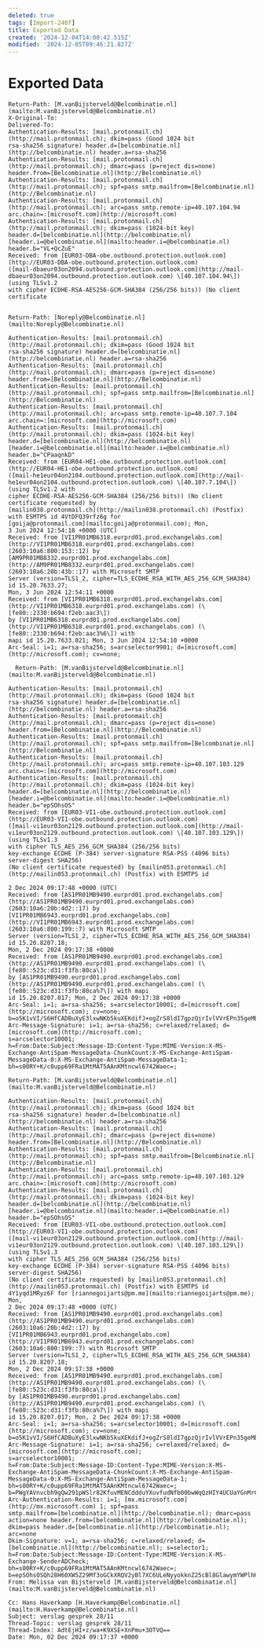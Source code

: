 ```yaml
---
deleted: true
tags: [Import-240f]
title: Exported Data
created: '2024-12-04T14:00:42.515Z'
modified: '2024-12-05T09:46:21.827Z'
---
```


# Exported Data


    Return-Path: [M.vanBijsterveld@Belcombinatie.nl](mailto:M.vanBijsterveld@Belcombinatie.nl)
    X-Original-To:
    Delivered-To:
    Authentication-Results: [mail.protonmail.ch](http://mail.protonmail.ch); dkim=pass (Good 1024 bit
    rsa-sha256 signature) header.d=[belcombinatie.nl](http://belcombinatie.nl) header.a=rsa-sha256
    Authentication-Results: [mail.protonmail.ch](http://mail.protonmail.ch); dmarc=pass (p=reject dis=none)
    header.from=[Belcombinatie.nl](http://Belcombinatie.nl)
    Authentication-Results: [mail.protonmail.ch](http://mail.protonmail.ch); spf=pass smtp.mailfrom=[Belcombinatie.nl](http://Belcombinatie.nl)
    Authentication-Results: [mail.protonmail.ch](http://mail.protonmail.ch); arc=pass smtp.remote-ip=40.107.104.94
    arc.chain=:[microsoft.com](http://microsoft.com)
    Authentication-Results: [mail.protonmail.ch](http://mail.protonmail.ch); dkim=pass (1024-bit key)
    header.d=[belcombinatie.nl](http://belcombinatie.nl) [header.i=@belcombinatie.nl](mailto:header.i=@belcombinatie.nl) header.b="VL+QcZuE"
    Received: from [EUR03-DBA-obe.outbound.protection.outlook.com](http://EUR03-DBA-obe.outbound.protection.outlook.com)
    ([mail-dbaeur03on2094.outbound.protection.outlook.com](http://mail-dbaeur03on2094.outbound.protection.outlook.com) \[40.107.104.94\]) (using TLSv1.2
    with cipher ECDHE-RSA-AES256-GCM-SHA384 (256/256 bits)) (No client certificate

  
    Return-Path: [Noreply@Belcombinatie.nl](mailto:Noreply@Belcombinatie.nl)

    Authentication-Results: [mail.protonmail.ch](http://mail.protonmail.ch); dkim=pass (Good 1024 bit
    rsa-sha256 signature) header.d=[belcombinatie.nl](http://belcombinatie.nl) header.a=rsa-sha256
    Authentication-Results: [mail.protonmail.ch](http://mail.protonmail.ch); dmarc=pass (p=reject dis=none)
    header.from=[Belcombinatie.nl](http://Belcombinatie.nl)
    Authentication-Results: [mail.protonmail.ch](http://mail.protonmail.ch); spf=pass smtp.mailfrom=[Belcombinatie.nl](http://Belcombinatie.nl)
    Authentication-Results: [mail.protonmail.ch](http://mail.protonmail.ch); arc=pass smtp.remote-ip=40.107.7.104
    arc.chain=:[microsoft.com](http://microsoft.com)
    Authentication-Results: [mail.protonmail.ch](http://mail.protonmail.ch); dkim=pass (1024-bit key)
    header.d=[belcombinatie.nl](http://belcombinatie.nl) [header.i=@belcombinatie.nl](mailto:header.i=@belcombinatie.nl) header.b="CPaaqnkD"
    Received: from [EUR04-HE1-obe.outbound.protection.outlook.com](http://EUR04-HE1-obe.outbound.protection.outlook.com)
    ([mail-he1eur04on2104.outbound.protection.outlook.com](http://mail-he1eur04on2104.outbound.protection.outlook.com) \[40.107.7.104\]) (using TLSv1.2 with
    cipher ECDHE-RSA-AES256-GCM-SHA384 (256/256 bits)) (No client certificate requested) by
    [mailin038.protonmail.ch](http://mailin038.protonmail.ch) (Postfix) with ESMTPS id 4VtDFQ39rfz6g for
    [goija@protonmail.com](mailto:goija@protonmail.com); Mon,
    3 Jun 2024 12:54:18 +0000 (UTC)
    Received: from [VI1PR01MB6318.eurprd01.prod.exchangelabs.com](http://VI1PR01MB6318.eurprd01.prod.exchangelabs.com) (2603:10a6:800:153::12) by
    [AM9PR01MB8332.eurprd01.prod.exchangelabs.com](http://AM9PR01MB8332.eurprd01.prod.exchangelabs.com) (2603:10a6:20b:43b::17) with Microsoft SMTP
    Server (version=TLS1_2, cipher=TLS_ECDHE_RSA_WITH_AES_256_GCM_SHA384) id 15.20.7633.27;
    Mon, 3 Jun 2024 12:54:11 +0000
    Received: from [VI1PR01MB6318.eurprd01.prod.exchangelabs.com](http://VI1PR01MB6318.eurprd01.prod.exchangelabs.com) (\[fe80::2330:b694:f2eb:aac3\])
    by [VI1PR01MB6318.eurprd01.prod.exchangelabs.com](http://VI1PR01MB6318.eurprd01.prod.exchangelabs.com) (\[fe80::2330:b694:f2eb:aac3%6\]) with
    mapi id 15.20.7633.021; Mon, 3 Jun 2024 12:54:10 +0000
    Arc-Seal: i=1; a=rsa-sha256; s=arcselector9901; d=[microsoft.com](http://microsoft.com); cv=none;

      Return-Path: [M.vanBijsterveld@Belcombinatie.nl](mailto:M.vanBijsterveld@Belcombinatie.nl)

    Authentication-Results: [mail.protonmail.ch](http://mail.protonmail.ch); dkim=pass (Good 1024 bit
    rsa-sha256 signature) header.d=[belcombinatie.nl](http://belcombinatie.nl) header.a=rsa-sha256
    Authentication-Results: [mail.protonmail.ch](http://mail.protonmail.ch); dmarc=pass (p=reject dis=none)
    header.from=[Belcombinatie.nl](http://Belcombinatie.nl)
    Authentication-Results: [mail.protonmail.ch](http://mail.protonmail.ch); spf=pass smtp.mailfrom=[Belcombinatie.nl](http://Belcombinatie.nl)
    Authentication-Results: [mail.protonmail.ch](http://mail.protonmail.ch); arc=pass smtp.remote-ip=40.107.103.129
    arc.chain=:[microsoft.com](http://microsoft.com)
    Authentication-Results: [mail.protonmail.ch](http://mail.protonmail.ch); dkim=pass (1024-bit key)
    header.d=[belcombinatie.nl](http://belcombinatie.nl) [header.i=@belcombinatie.nl](mailto:header.i=@belcombinatie.nl) header.b="epSOhsOS"
    Received: from [EUR03-VI1-obe.outbound.protection.outlook.com](http://EUR03-VI1-obe.outbound.protection.outlook.com)
    ([mail-vi1eur03on2129.outbound.protection.outlook.com](http://mail-vi1eur03on2129.outbound.protection.outlook.com) \[40.107.103.129\]) (using TLSv1.3
    with cipher TLS_AES_256_GCM_SHA384 (256/256 bits)
    key-exchange ECDHE (P-384) server-signature RSA-PSS (4096 bits) server-digest SHA256)
    (No client certificate requested) by [mailin053.protonmail.ch](http://mailin053.protonmail.ch) (Postfix) with ESMTPS id

    2 Dec 2024 09:17:48 +0000 (UTC)
    Received: from [AS1PR01MB9490.eurprd01.prod.exchangelabs.com](http://AS1PR01MB9490.eurprd01.prod.exchangelabs.com) (2603:10a6:20b:4d2::17) by
    [VI1PR01MB6943.eurprd01.prod.exchangelabs.com](http://VI1PR01MB6943.eurprd01.prod.exchangelabs.com) (2603:10a6:800:199::7) with Microsoft SMTP
    Server (version=TLS1_2, cipher=TLS_ECDHE_RSA_WITH_AES_256_GCM_SHA384) id 15.20.8207.18;
    Mon, 2 Dec 2024 09:17:38 +0000
    Received: from [AS1PR01MB9490.eurprd01.prod.exchangelabs.com](http://AS1PR01MB9490.eurprd01.prod.exchangelabs.com) (\[fe80::523c:d31:f3fb:80ca\])
    by [AS1PR01MB9490.eurprd01.prod.exchangelabs.com](http://AS1PR01MB9490.eurprd01.prod.exchangelabs.com) (\[fe80::523c:d31:f3fb:80ca%7\]) with mapi
    id 15.20.8207.017; Mon, 2 Dec 2024 09:17:38 +0000
    Arc-Seal: i=1; a=rsa-sha256; s=arcselector10001; d=[microsoft.com](http://microsoft.com); cv=none;
    b=o5K1vVI/S6HfCADBuXyE3lxwNKb5kuXEKdifJ+ogZrS8ldI7gpzQjrIvlVVrEPn35geMBQXA92IEyNC2gquJoNXC9tj8I5Hp+FSUetiO5dySHJ77b6GkhAAS3nYwDtVynD5MjLyfjR93rLeaHQRRPvlZcXpOXvhpAQreYDOL7hSLtKNRx9C6/tcPuDttTtLEhedyWwTTrtcH6PaMLGbCUx8iHsYdpfAsqtI2k2fkQ04igrkQX5ZhviMK+mylkCE9FGV0Vd5qGVudoHjbaSKiNTgNz2vZ2oZ9F7mbp1wG14MJt6bqlrrF71ZSszpOQuxE/LxWCC26DkAzbfxS5Uo+bA==
    Arc-Message-Signature: i=1; a=rsa-sha256; c=relaxed/relaxed; d=[microsoft.com](http://microsoft.com);
    s=arcselector10001;
    h=From:Date:Subject:Message-ID:Content-Type:MIME-Version:X-MS-Exchange-AntiSpam-MessageData-ChunkCount:X-MS-Exchange-AntiSpam-MessageData-0:X-MS-Exchange-AntiSpam-MessageData-1;
    bh=s00RY+K/c0upp69FRa1MtMAT5AAnKMtncwl6742Waec=;

    Return-Path: [M.vanBijsterveld@Belcombinatie.nl](mailto:M.vanBijsterveld@Belcombinatie.nl)

    Authentication-Results: [mail.protonmail.ch](http://mail.protonmail.ch); dkim=pass (Good 1024 bit
    rsa-sha256 signature) header.d=[belcombinatie.nl](http://belcombinatie.nl) header.a=rsa-sha256
    Authentication-Results: [mail.protonmail.ch](http://mail.protonmail.ch); dmarc=pass (p=reject dis=none)
    header.from=[Belcombinatie.nl](http://Belcombinatie.nl)
    Authentication-Results: [mail.protonmail.ch](http://mail.protonmail.ch); spf=pass smtp.mailfrom=[Belcombinatie.nl](http://Belcombinatie.nl)
    Authentication-Results: [mail.protonmail.ch](http://mail.protonmail.ch); arc=pass smtp.remote-ip=40.107.103.129
    arc.chain=:[microsoft.com](http://microsoft.com)
    Authentication-Results: [mail.protonmail.ch](http://mail.protonmail.ch); dkim=pass (1024-bit key)
    header.d=[belcombinatie.nl](http://belcombinatie.nl) [header.i=@belcombinatie.nl](mailto:header.i=@belcombinatie.nl) header.b="epSOhsOS"
    Received: from [EUR03-VI1-obe.outbound.protection.outlook.com](http://EUR03-VI1-obe.outbound.protection.outlook.com)
    ([mail-vi1eur03on2129.outbound.protection.outlook.com](http://mail-vi1eur03on2129.outbound.protection.outlook.com) \[40.107.103.129\]) (using TLSv1.3
    with cipher TLS_AES_256_GCM_SHA384 (256/256 bits)
    key-exchange ECDHE (P-384) server-signature RSA-PSS (4096 bits) server-digest SHA256)
    (No client certificate requested) by [mailin053.protonmail.ch](http://mailin053.protonmail.ch) (Postfix) with ESMTPS id
    4Y1yqd1MRyz6F for [riannegoijarts@pm.me](mailto:riannegoijarts@pm.me); Mon,
    2 Dec 2024 09:17:48 +0000 (UTC)
    Received: from [AS1PR01MB9490.eurprd01.prod.exchangelabs.com](http://AS1PR01MB9490.eurprd01.prod.exchangelabs.com) (2603:10a6:20b:4d2::17) by
    [VI1PR01MB6943.eurprd01.prod.exchangelabs.com](http://VI1PR01MB6943.eurprd01.prod.exchangelabs.com) (2603:10a6:800:199::7) with Microsoft SMTP
    Server (version=TLS1_2, cipher=TLS_ECDHE_RSA_WITH_AES_256_GCM_SHA384) id 15.20.8207.18;
    Mon, 2 Dec 2024 09:17:38 +0000
    Received: from [AS1PR01MB9490.eurprd01.prod.exchangelabs.com](http://AS1PR01MB9490.eurprd01.prod.exchangelabs.com) (\[fe80::523c:d31:f3fb:80ca\])
    by [AS1PR01MB9490.eurprd01.prod.exchangelabs.com](http://AS1PR01MB9490.eurprd01.prod.exchangelabs.com) (\[fe80::523c:d31:f3fb:80ca%7\]) with mapi
    id 15.20.8207.017; Mon, 2 Dec 2024 09:17:38 +0000
    Arc-Seal: i=1; a=rsa-sha256; s=arcselector10001; d=[microsoft.com](http://microsoft.com); cv=none;
    b=o5K1vVI/S6HfCADBuXyE3lxwNKb5kuXEKdifJ+ogZrS8ldI7gpzQjrIvlVVrEPn35geMBQXA92IEyNC2gquJoNXC9tj8I5Hp+FSUetiO5dySHJ77b6GkhAAS3nYwDtVynD5MjLyfjR93rLeaHQRRPvlZcXpOXvhpAQreYDOL7hSLtKNRx9C6/tcPuDttTtLEhedyWwTTrtcH6PaMLGbCUx8iHsYdpfAsqtI2k2fkQ04igrkQX5ZhviMK+mylkCE9FGV0Vd5qGVudoHjbaSKiNTgNz2vZ2oZ9F7mbp1wG14MJt6bqlrrF71ZSszpOQuxE/LxWCC26DkAzbfxS5Uo+bA==
    Arc-Message-Signature: i=1; a=rsa-sha256; c=relaxed/relaxed; d=[microsoft.com](http://microsoft.com);
    s=arcselector10001;
    h=From:Date:Subject:Message-ID:Content-Type:MIME-Version:X-MS-Exchange-AntiSpam-MessageData-ChunkCount:X-MS-Exchange-AntiSpam-MessageData-0:X-MS-Exchange-AntiSpam-MessageData-1;
    bh=s00RY+K/c0upp69FRa1MtMAT5AAnKMtncwl6742Waec=;
    b=PWgYAVnvcbh9gQw291pWSlr82KfuvMENCddduYXuvfudNfb00bwWqQzHIY4UCUaYGnMrC0ATKnMZwQz//H7ul/DrADg5WfDXnqEhpjOuxfZNxHmvjyaqLRDknWfBPk2v7IpKNfQfeSozrQcsKBlwnVXXgVPjQTm5hUN6VsXUxSkm860pjV9JNX5XpazcUoURZcHTnMGK1f3g4Zf6AOYbBC8P4A09Ew7FVwhjakoQT3Y7mE/2bnOREzi8t2GRDo9FIs8EDtlaLJS+u8MqsOJ6nJMWQAVZ9aDjx0YPzW+SRrIntmPD3ATC/LxNf7XlUO/tnhm/tDbSb8SZCv/Xps05rg==
    Arc-Authentication-Results: i=1; [mx.microsoft.com](http://mx.microsoft.com) 1; spf=pass
    smtp.mailfrom=[belcombinatie.nl](http://belcombinatie.nl); dmarc=pass action=none header.from=[belcombinatie.nl](http://belcombinatie.nl);
    dkim=pass header.d=[belcombinatie.nl](http://belcombinatie.nl); arc=none
    Dkim-Signature: v=1; a=rsa-sha256; c=relaxed/relaxed; d=[belcombinatie.nl](http://belcombinatie.nl); s=selector1;
    h=From:Date:Subject:Message-ID:Content-Type:MIME-Version:X-MS-Exchange-SenderADCheck;
    bh=s00RY+K/c0upp69FRa1MtMAT5AAnKMtncwl6742Waec=;
    b=epSOhsOSQh28H60XW5Z29Mf3oGCkXRQV2yBl7XC6ULeNyyokknZ25cBl8GlawymYWPlhHzCuksx1qpPbWi8yPILzX9FJF3S9NMh/ZkKyY4l69GfR4ewi6K3cr4sK6NUp6XXEjkTtHas+Ye2e2T7hj3jdXgUOateyt7l23orAQB4=
    From: Melissa van Bijsterveld [M.vanBijsterveld@Belcombinatie.nl](mailto:M.vanBijsterveld@Belcombinatie.nl)

    Cc: Hans Haverkamp [H.Haverkamp@Belcombinatie.nl](mailto:H.Haverkamp@Belcombinatie.nl)
    Subject: verslag gesprek 28/11
    Thread-Topic: verslag gesprek 28/11
    Thread-Index: AdtEjHI+z/wa+K9XSE+XnPmu+3OTVQ==
    Date: Mon, 02 Dec 2024 09:17:37 +0000

